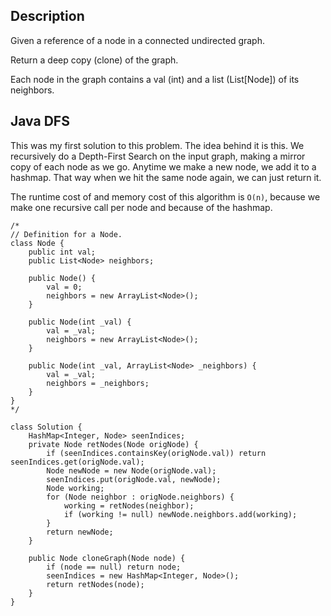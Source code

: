 ## Description

Given a reference of a node in a connected undirected graph.

Return a deep copy (clone) of the graph.

Each node in the graph contains a val (int) and a list (List[Node]) of its neighbors.

## Java DFS

This was my first solution to this problem. The idea behind it is this. We recursively do a Depth-First Search on the input graph, making a mirror copy of each node as we go. Anytime we make a new node, we add it to a hashmap. That way when we hit the same node again, we can just return it.

The runtime cost of and memory cost of this algorithm is `O(n)`, because we make one recursive call per node and because of the hashmap.

```
/*
// Definition for a Node.
class Node {
    public int val;
    public List<Node> neighbors;
    
    public Node() {
        val = 0;
        neighbors = new ArrayList<Node>();
    }
    
    public Node(int _val) {
        val = _val;
        neighbors = new ArrayList<Node>();
    }
    
    public Node(int _val, ArrayList<Node> _neighbors) {
        val = _val;
        neighbors = _neighbors;
    }
}
*/

class Solution {
    HashMap<Integer, Node> seenIndices;
    private Node retNodes(Node origNode) {
        if (seenIndices.containsKey(origNode.val)) return seenIndices.get(origNode.val);
        Node newNode = new Node(origNode.val);
        seenIndices.put(origNode.val, newNode);
        Node working;
        for (Node neighbor : origNode.neighbors) {
            working = retNodes(neighbor);
            if (working != null) newNode.neighbors.add(working);
        }
        return newNode;
    }
    
    public Node cloneGraph(Node node) {
        if (node == null) return node;
        seenIndices = new HashMap<Integer, Node>();
        return retNodes(node);
    }
}
```
